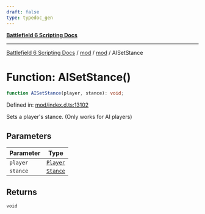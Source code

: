 ```yaml
---
draft: false
type: typedoc_gen
---
```


[**Battlefield 6 Scripting Docs**](../../../_index.md)

***

[Battlefield 6 Scripting Docs](../../../_index.md) / [mod](../../_index.md) / [mod](../_index.md) / AISetStance

# Function: AISetStance()

```ts
function AISetStance(player, stance): void;
```

Defined in: [mod/index.d.ts:13102](https://github.com/battlefield-portal-community/portal-docs/blob/ff09b2690670f74de7e97198022e5a97ff1161ff/generators/santiago/mod/index.d.ts#L13102)

Sets a player's stance. (Only works for AI players)

## Parameters

| Parameter | Type |
| ------ | ------ |
| `player` | [`Player`](../Player/_index.md) |
| `stance` | [`Stance`](../Stance/_index.md) |

## Returns

`void`

